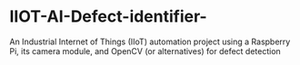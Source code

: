 # IIOT-AI-Defect-identifier-
An Industrial Internet of Things (IIoT) automation project using a Raspberry Pi, its camera module, and OpenCV (or alternatives) for defect detection
